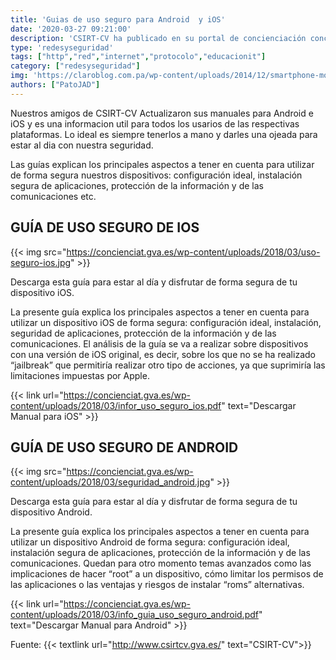 ```yaml
---
title: 'Guias de uso seguro para Android  y iOS'
date: '2020-03-27 09:21:00'
description: 'CSIRT-CV ha publicado en su portal de concienciación concienciaT, una nueva versión de las guías de "Uso seguro de Android" y "Uso seguro de iOS"'
type: 'redesyseguridad'
tags: ["http","red","internet","protocolo","educacionit"]
category: ["redesyseguridad"]
img: 'https://claroblog.com.pa/wp-content/uploads/2014/12/smartphone-mobile-security.jpeg'
authors: ["PatoJAD"]
---
```


Nuestros amigos de CSIRT-CV Actualizaron sus manuales para Android e iOS y es una informacion util para todos los usarios de las respectivas plataformas. Lo ideal es siempre tenerlos a mano y darles una ojeada para estar al dia con nuestra seguridad.

Las guías explican los principales aspectos a tener en cuenta para utilizar de forma segura nuestros dispositivos: configuración ideal, instalación segura de aplicaciones, protección de la información y de las comunicaciones etc.




## GUÍA DE USO SEGURO DE IOS


{{< img src="https://concienciat.gva.es/wp-content/uploads/2018/03/uso-seguro-ios.jpg" >}}


Descarga esta guía para estar al día y disfrutar de forma segura de tu dispositivo iOS.

La presente guía explica los principales aspectos a tener en cuenta para utilizar un dispositivo iOS de forma segura: configuración ideal, instalación, seguridad de aplicaciones, protección de la información y de las comunicaciones. El análisis de la guía se va a realizar sobre dispositivos con una versión de iOS original, es decir, sobre los que no se ha realizado “jailbreak” que permitiría realizar otro tipo de acciones, ya que suprimiría las limitaciones impuestas por Apple.


{{< link url="https://concienciat.gva.es/wp-content/uploads/2018/03/infor_uso_seguro_ios.pdf" text="Descargar Manual para iOS" >}}



## GUÍA DE USO SEGURO DE ANDROID


{{< img src="https://concienciat.gva.es/wp-content/uploads/2018/03/seguridad_android.jpg" >}}


Descarga esta guía para estar al día y disfrutar de forma segura de tu dispositivo Android.

La presente guía explica los principales aspectos a tener en cuenta para utilizar un dispositivo Android de forma segura: configuración ideal, instalación segura de aplicaciones, protección de la información y de las comunicaciones. Quedan para otro momento temas avanzados como las implicaciones de hacer “root” a un dispositivo, cómo limitar los permisos de las aplicaciones o las ventajas y riesgos de instalar “roms” alternativas.


{{< link url="https://concienciat.gva.es/wp-content/uploads/2018/03/info_guia_uso_seguro_android.pdf" text="Descargar Manual para Android" >}}



Fuente: {{< textlink url="http://www.csirtcv.gva.es/" text="CSIRT-CV">}}
